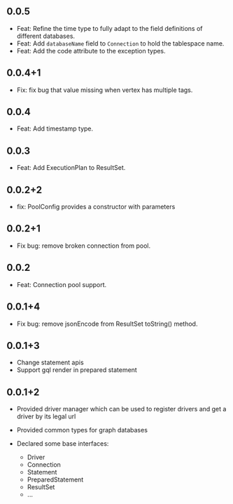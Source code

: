 ## 0.0.5
- Feat: Refine the time type to fully adapt to the field definitions of different databases.
- Feat: Add `databaseName` field to `Connection` to hold the tablespace name.
- Feat: Add the code attribute to the exception types.


## 0.0.4+1
- Fix: fix bug that value missing when vertex has multiple tags.

## 0.0.4
- Feat: Add timestamp type.

## 0.0.3
- Feat: Add ExecutionPlan to ResultSet.

## 0.0.2+2
- fix: PoolConfig provides a constructor with parameters

## 0.0.2+1
- Fix bug: remove broken connection from pool.

## 0.0.2
- Feat: Connection pool support.

## 0.0.1+4
- Fix bug: remove jsonEncode from ResultSet toString() method.

## 0.0.1+3
- Change statement apis
- Support gql render in prepared statement

## 0.0.1+2

- Provided driver manager which can be used to register drivers and get a driver by its legal url

- Provided common types for graph databases

- Declared some base interfaces:
  - Driver
  - Connection
  - Statement
  - PreparedStatement
  - ResultSet
  - ...


